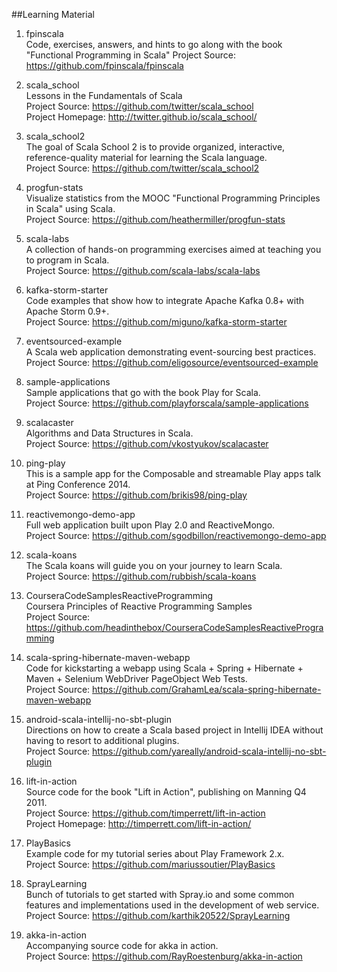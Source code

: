 ##Learning Material

1. fpinscala   
Code, exercises, answers, and hints to go along with the book "Functional Programming in Scala"
Project Source: https://github.com/fpinscala/fpinscala 

1. scala_school   
Lessons in the Fundamentals of Scala   
Project Source: https://github.com/twitter/scala_school    
Project Homepage: http://twitter.github.io/scala_school/ 

1. scala_school2   
The goal of Scala School 2 is to provide organized, interactive, reference-quality material for learning the Scala language.    
Project Source: https://github.com/twitter/scala_school2  

1. progfun-stats  
Visualize statistics from the MOOC "Functional Programming Principles in Scala" using Scala.   
Project Source: https://github.com/heathermiller/progfun-stats

1. scala-labs  
A collection of hands-on programming exercises aimed at teaching you to program in Scala.   
Project Source: https://github.com/scala-labs/scala-labs  

1. kafka-storm-starter   
Code examples that show how to integrate Apache Kafka 0.8+ with Apache Storm 0.9+.  
Project Source: https://github.com/miguno/kafka-storm-starter  

1. eventsourced-example    
A Scala web application demonstrating event-sourcing best practices.   
Project Source: https://github.com/eligosource/eventsourced-example   

1. sample-applications    
Sample applications that go with the book Play for Scala.    
Project Source: https://github.com/playforscala/sample-applications  

1. scalacaster    
Algorithms and Data Structures in Scala.    
Project Source: https://github.com/vkostyukov/scalacaster   

1. ping-play   
This is a sample app for the Composable and streamable Play apps talk at Ping Conference 2014.     
Project Source: https://github.com/brikis98/ping-play   

1. reactivemongo-demo-app    
Full web application built upon Play 2.0 and ReactiveMongo.    
Project Source: https://github.com/sgodbillon/reactivemongo-demo-app  

1. scala-koans   
The Scala koans will guide you on your journey to learn Scala.     
Project Source: https://github.com/rubbish/scala-koans

1. CourseraCodeSamplesReactiveProgramming      
Coursera Principles of Reactive Programming Samples     
Project Source: https://github.com/headinthebox/CourseraCodeSamplesReactiveProgramming  

1. scala-spring-hibernate-maven-webapp    
Code for kickstarting a webapp using Scala + Spring + Hibernate + Maven + Selenium WebDriver PageObject Web Tests.    
Project Source: https://github.com/GrahamLea/scala-spring-hibernate-maven-webapp   

1. android-scala-intellij-no-sbt-plugin    
Directions on how to create a Scala based project in Intellij IDEA without having to resort to additional plugins.    
Project Source: https://github.com/yareally/android-scala-intellij-no-sbt-plugin   

1. lift-in-action    
Source code for the book "Lift in Action", publishing on Manning Q4 2011.    
Project Source: https://github.com/timperrett/lift-in-action     
Project Homepage: http://timperrett.com/lift-in-action/   

1. PlayBasics    
Example code for my tutorial series about Play Framework 2.x.     
Project Source: https://github.com/mariussoutier/PlayBasics   

1. SprayLearning      
Bunch of tutorials to get started with Spray.io and some common features and implementations used in the development of web service.      
Project Source: https://github.com/karthik20522/SprayLearning  

1. akka-in-action   
Accompanying source code for akka in action.    
Project Source: https://github.com/RayRoestenburg/akka-in-action   
 		